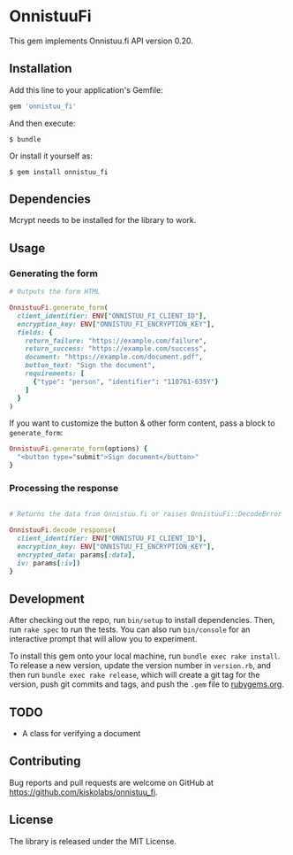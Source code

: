 # OnnistuuFi

This gem implements Onnistuu.fi API version 0.20.

## Installation

Add this line to your application's Gemfile:

```ruby
gem 'onnistuu_fi'
```

And then execute:

    $ bundle

Or install it yourself as:

    $ gem install onnistuu_fi

## Dependencies

Mcrypt needs to be installed for the library to work.

## Usage

### Generating the form

```ruby
# Outputs the form HTML

OnnistuuFi.generate_form(
  client_identifier: ENV["ONNISTUU_FI_CLIENT_ID"],
  encryption_key: ENV["ONNISTUU_FI_ENCRYPTION_KEY"],
  fields: {
    return_failure: "https://example.com/failure",
    return_success: "https://example.com/success",
    document: "https://example.com/document.pdf",
    button_text: "Sign the document",
    requirements: [
      {"type": "person", "identifier": "110761-635Y"}
    ]
  }
)
```

If you want to customize the button & other form content, pass a block to `generate_form`:

```ruby
OnnistuuFi.generate_form(options) {
  "<button type="submit">Sign document</button>"
}
```

### Processing the response

```ruby

# Returns the data from Onnistuu.fi or raises OnnistuuFi::DecodeError

OnnistuuFi.decode_response(
  client_identifier: ENV["ONNISTUU_FI_CLIENT_ID"],
  encryption_key: ENV["ONNISTUU_FI_ENCRYPTION_KEY"],
  encrypted_data: params[:data],
  iv: params[:iv])
}
```


## Development

After checking out the repo, run `bin/setup` to install dependencies. Then, run `rake spec` to run the tests. You can also run `bin/console` for an interactive prompt that will allow you to experiment.

To install this gem onto your local machine, run `bundle exec rake install`. To release a new version, update the version number in `version.rb`, and then run `bundle exec rake release`, which will create a git tag for the version, push git commits and tags, and push the `.gem` file to [rubygems.org](https://rubygems.org).

## TODO

- A class for verifying a document

## Contributing

Bug reports and pull requests are welcome on GitHub at https://github.com/kiskolabs/onnistuu_fi.

## License

The library is released under the MIT License.
